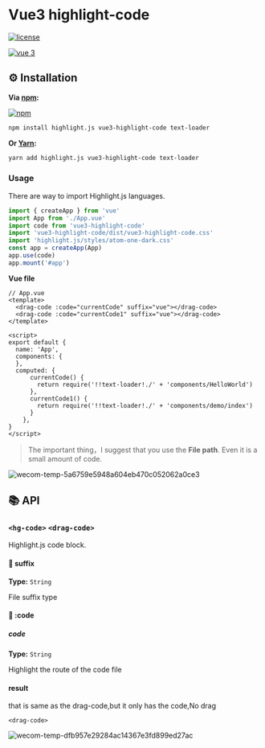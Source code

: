 # Vue3 highlight-code

[![license](https://img.shields.io/github/license/gluons/vue-highlight.js.svg?style=flat-square)](https://github.com/gluons/vue-highlight.js/blob/master/LICENSE)

[![vue 3](https://img.shields.io/badge/vue-3-42b983.svg?style=flat-square)](https://vuejs.org)

## ⚙️ Installation

**Via [npm](https://www.npmjs.com):**

[![npm](https://nodei.co/npm/vue3-highlight-code.png?downloads=true&downloadRank=true&stars=true)](https://www.npmjs.com/package/vue3-highlight-code)

```bash
npm install highlight.js vue3-highlight-code text-loader
```

**Or [Yarn](https://yarnpkg.com):**

```bash
yarn add highlight.js vue3-highlight-code text-loader
```

### Usage

There are way to import Highlight.js languages.

```js
import { createApp } from 'vue'
import App from './App.vue'
import code from 'vue3-highlight-code'
import 'vue3-highlight-code/dist/vue3-highlight-code.css'
import 'highlight.js/styles/atom-one-dark.css'
const app = createApp(App)
app.use(code)
app.mount('#app')
```

**Vue file**

```vue
// App.vue
<template>
  <drag-code :code="currentCode" suffix="vue"></drag-code>
  <drag-code :code="currentCode1" suffix="vue"></drag-code>
</template>

<script>
export default {
  name: 'App',
  components: {
  },
  computed: {
      currentCode() { 
        return require('!!text-loader!./' + 'components/HelloWorld')
      },
      currentCode1() { 
        return require('!!text-loader!./' + 'components/demo/index')
      }
    },
}
</script>
```

> The important thing，I suggest that you use the **File path**. Even it is a small amount of code. 

![wecom-temp-5a6759e5948a604eb470c052062a0ce3](https://user-images.githubusercontent.com/68687740/150127033-33cb187c-5b4f-4453-b4d3-02dfd5c35c3c.png)


## 📚 API

### `<hg-code>`  `<drag-code>` 

Highlight.js code block.

#### 🔰 suffix

**Type:** `String`

File suffix type

#### 🔰 :code

##### code

**Type:** `String`

Highlight the route of the code file


#### result

**<hg-code>**

that is same as the drag-code,but it only has the code,No drag

`<drag-code>` 

![wecom-temp-dfb957e29284ac14367e3fd899ed27ac](https://user-images.githubusercontent.com/68687740/150127066-1c60f123-d108-4ea9-9f23-960910960499.png)
